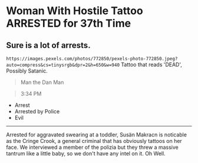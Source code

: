 # Woman With Hostile Tattoo ARRESTED for 37th Time

## Sure is a lot of arrests.

`https://images.pexels.com/photos/772850/pexels-photo-772850.jpeg?auto=compress&cs=tinysrgb&dpr=2&h=650&w=940` Tattoo that reads 'DEAD', Possibly Satanic.

> Man the Dan Man

> 3:34 PM

- Arrest
- Arrested by Police
- Evil

---

Arrested for aggravated swearing at a toddler, Susän Makracn is noticable as the Cringe Crook, a
general criminal that has obviously tattoos on her face. We interviewed a member of the polizia but
they threw a massive tantrum like a little baby, so we don't have any intel on it. Oh Well.
